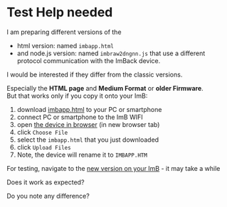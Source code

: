 <!-- SPDX-License-Identifier: 0BSD -->
# Test Help needed

I am preparing different versions of the 
- html version: named `imbapp.html`
- and node.js version: named `imbraw2dngnn.js`
that use a different protocol communication with the ImBack device.

I would be interested if they differ from the classic versions.

Especially the **HTML page** and **Medium Format** or **older Firmware**.  
But that works only if you copy it onto your ImB:
1. download [imbapp.html](https://github.com/shyrodgau/imbraw2dng/raw/master/imbapp.html) to your PC or smartphone
1. connect PC or smartphone to the ImB WIFI
1. open [the device in browser](http://192.168.1.254/IMBACK) (in new browser tab)
1. click `Choose File`
1. select the `imbapp.html` that you just downloaded
1. click `Upload Files`
1. Note, the device will rename it to `IMBAPP.HTM`

For testing, navigate to the [new version on your ImB](http://192.168.1.254/IMBACK/IMBAPP.HTM) - it may take a while

Does it work as expected?

Do you note any difference?

